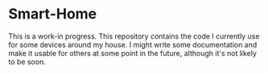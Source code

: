 # Smart-Home
This is a work-in progress. This repository contains the code I currently use for some devices around my house. I might write some documentation and make it usable for others at some point in the future, although it's not likely to be soon.
